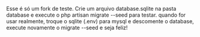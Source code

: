 Esse é só um fork de teste.
Crie um arquivo database.sqlite na pasta database
e execute o php artisan migrate --seed para testar.
quando for usar realmente, troque o sqlite (.env) para mysql e descomente o database, execute novamente o migrate --seed e seja feliz!

